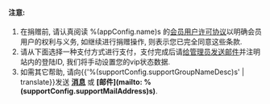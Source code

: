 #### 注意:
1. 在捐赠前, 请认真阅读 %(appConfig.name)s 的[会员用户许可协议](/vip/rules)以明确会员用户的权利与义务, 如继续进行捐赠操作, 则表示您已完全同意这些条款.
1. 请从下面选择一种支付方式进行支付，支付完成后请[给管理员发送邮件](mailto:%(appConfig.admin)s)并注明站内的登陆ID, 我们将手动设置您的vip状态数据.
1. 如需其它帮助, 请向{{'%(supportConfig.supportGroupNameDesc)s' | translate}}发送 **[消息](/messages/send?to=%(supportConfig.supportGroupName)s)** 或 **[邮件](mailto: %(supportConfig.supportMailAddress)s)**.
